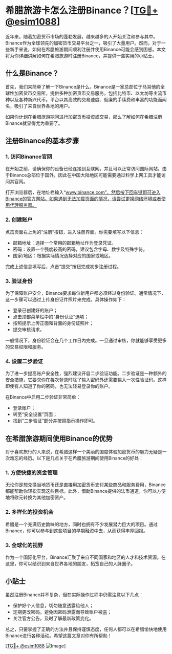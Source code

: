 # 希腊旅游卡怎么注册Binance？[[TG💪+ @esim1088](https://t.me/s/esim1088)]

近年来，随着加密货币市场的蓬勃发展，越来越多的人开始关注和参与其中。Binance作为全球领先的加密货币交易平台之一，吸引了大量用户。然而，对于一些新手来说，如何在希腊旅游期间顺利注册并使用Binance可能会感到困惑。本文将为你详细讲解如何在希腊旅游时注册Binance，并提供一些实用的小贴士。

## 什么是Binance？

首先，我们来简单了解一下Binance是什么。Binance是一家总部位于马耳他的全球性加密货币交易所，提供多种加密货币交易服务，包括比特币、以太坊等主流币种以及各种新兴代币。平台以其高效的交易速度、低廉的手续费和丰富的功能而闻名，吸引了来自世界各地的用户。

如果你计划在希腊旅游期间进行加密货币投资或交易，那么了解如何在希腊注册Binance就显得尤为重要了。

## 注册Binance的基本步骤

### 1. 访问Binance官网

在开始之前，请确保你的设备已经连接到互联网，并且可以正常访问国际网站。由于Binance总部位于国外，因此在中国大陆地区可能需要通过科学上网工具才能访问其官网。

打开浏览器后，在地址栏输入“www.binance.com”，然后按下回车键即可进入Binance的官方网站。如果遇到无法加载页面的情况，请尝试更换网络环境或者使用代理服务器。

### 2. 创建账户

点击页面右上角的“注册”按钮，进入注册界面。你需要填写以下信息：
- 邮箱地址：选择一个常用的邮箱地址作为登录凭证。
- 密码：设置一个强度较高的密码，建议包含字母、数字及特殊字符。
- 国家/地区：根据实际情况选择对应的国家或地区。

完成上述信息填写后，点击“提交”按钮完成初步注册过程。

### 3. 验证身份

为了保障账户安全，Binance要求每位新用户都必须经过身份验证。通常情况下，这一步骤可以通过上传身份证件照片来完成。具体操作如下：
- 登录已创建好的账户；
- 点击顶部菜单栏中的“身份认证”选项；
- 按照提示上传正面和背面的身份证照片；
- 提交审核请求。

一般情况下，身份验证会在几个工作日内完成。一旦通过审核，你就能够享受更多的交易权限和服务。

### 4. 设置二步验证

为了进一步提高账户安全性，强烈建议开启二步验证功能。二步验证是一种额外的安全措施，它要求你在每次登录时除了输入密码外还需要输入一次性验证码。这样即使有人知道了你的密码，也无法轻易登录你的账户。

在Binance中启用二步验证非常简单：
- 登录账户；
- 转至“安全设置”页面；
- 找到“二步验证”部分并按照指示操作即可。

## 在希腊旅游期间使用Binance的优势

对于喜欢旅行的人来说，在希腊这样一个美丽的国度体验加密货币的魅力无疑是一次难忘的经历。以下是几点关于在希腊旅游期间使用Binance的好处：

### 1. 方便快捷的资金管理

无论你是想兑换当地货币还是直接用加密货币支付某些商品和服务费用，Binance都能帮助你轻松实现这些目标。此外，借助Binance提供的法币通道，你可以方便地将欧元转换为其他加密资产。

### 2. 多样化的投资机会

希腊是一个充满历史韵味的地方，同时也拥有不少发展潜力巨大的项目。通过Binance，你可以参与到这些项目的早期融资中去，从而获得丰厚回报。

### 3. 全球化的视野

作为一个国际化平台，Binance汇聚了来自不同国家和地区的人才和技术资源。在这里，你可以结识到来自世界各地的朋友，拓宽自己的人脉圈子。

## 小贴士

虽然注册Binance并不复杂，但在实际操作过程中仍需注意以下几点：
- 保护好个人信息，切勿随意透露给他人；
- 定期更改密码，避免因密码泄露而导致账户被盗；
- 关注官方公告，及时了解最新政策变化。

总之，只要掌握了正确的方法并且保持谨慎态度，任何人都可以在希腊愉快地使用Binance进行各种活动。希望这篇文章对你有所帮助！

[[TG💪+ @esim1088](https://t.me/s/esim1088) ![Image](https://i.postimg.cc/4NQfJmqS/Snipaste-2025-05-13-00-14-12.png)]